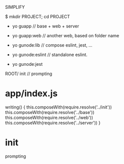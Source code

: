   SIMPLIFY

$ mkdir PROJECT; cd PROJECT
* yo guapp          // base + web + server
* yo guapp:web      // another web, based on folder name


* yo gunode:lib        // compose eslint, jest, ...
* yo gunode:eslint     // standalone eslint.
* yo gunode:jest


ROOT/
  init       // prompting

# app/index.js

  writing() {
    this.composeWith(require.resolve('../init'))
    this.composeWith(require.resolve('../base'))
    this.composeWith(require.resolve('../web'))
    this.composeWith(require.resolve('../server'))
  }

# init

  prompting





